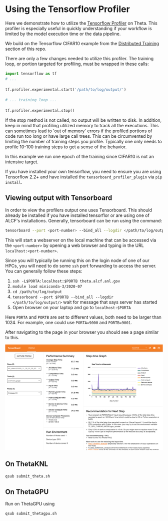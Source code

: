 # Using the Tensorflow Profiler

Here we demonstrate how to utilize the [Tensorflow Profiler](https://www.tensorflow.org/guide/profiler) on Theta. This profiler is especially useful in quickly understanding if your workflow is limited by the model execution time or the data pipeline.

We build on the Tensorflow CIFAR10 example from the [Distributed Training](../../01_distributedDeepLearning/Horovod/) section of this repo.

There are only a few changes needed to utilize this profiler. The training loop, or portion targeted for profiling, must be wrapped in these calls:
```python
import tensorflow as tf
# ...

tf.profiler.experimental.start('/path/to/log/output/')

# ... training loop ...

tf.profiler.experimental.stop()
```

If the stop method is not called, no output will be written to disk. In addition, keep in mind that profiling utilized memory to track all the executions. This can sometimes lead to 'out of memory' errors if the profiled portions of code run too long or have large call trees. This can be circumvented by limiting the number of training steps you profile. Typically one only needs to profile 10-100 training steps to get a sense of the behavior.

In this example we run one epoch of the training since CIFAR10 is not an intensive target.

If you have installed your own tensorflow, you need to ensure you are using Tensorflow 2.2+ and have installed the `tensorboard_profiler_plugin` via `pip install`.

## Viewing output with Tensorboard

In order to view the profilers output one uses Tensorboard. This should already be installed if you have installed tensorflor or are using one of ALCF's installations. Generally, tensorboard can be run using the command:
```bash
tensorboard --port <port-number> --bind_all --logdir </path/to/log/output/>
```

This will start a webserver on the local machine that can be accessed via the `<port-number>` by opening a web browser and typing in the URL `localhost:<port-number>`.

Since you will typically be running this on the login node of one of our HPCs, you will need to do some `ssh` port forwarding to access the server. You can generally follow these steps:
1. `ssh -L$PORTA:localhost:$PORTB theta.alcf.anl.gov`
2. `module load miniconda-3/2020-07`
3. `cd /path/to/log/output`
4. `tensorboard --port $PORTB --bind_all --logdir </path/to/log/output/>`  wait for message that says server has started
5. Open browser on your laptop and go to `localhost:$PORTA`

Here `PORTA` and `PORTB` are set to different values, both need to be larger than 1024. For example, one could use `PORTA=9000` and `PORTB=9001`.

After navigating to the page in your browser you should see a page similar to this.

![tensorboard_overview](images/tensorboard_overview.png)


## On ThetaKNL
```bash
qsub submit_theta.sh
```

## On ThetaGPU

Run on ThetaGPU using
```bash
qsub submit_thetagpu.sh
```

